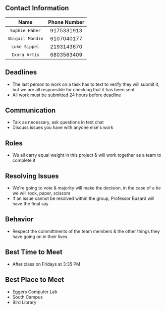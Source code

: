 ## Contact Information
| Name  |  Phone Number |
|:---:|:---:|
|`Sophie Haber`   | 9175331913  |
| `Abigail Mondin`  | 6107040177  |
| `Luke Sippel`  | 2193143670  |
| `Ixora Artis`  |6803563409   |

## Deadlines
- The last person to work on a task has to text to verify they will submit it, but we are all responsible for checking that it has been sent
- All work must be submitted 24 hours before deadline

## Communication
- Talk as necessary, ask questions in text chat
- Discuss issues you have with anyone else's work

## Roles
- We all carry equal weight in this project & will work together as a team to complete it

## Resolving Issues
- We're going to vote & majority will make the decision, in the case of a tie we will rock, paper, scissors
- If an issue cannot be resolved within the group, Professor Buzard will have the final say

## Behavior
- Respect the committments of the team members & the other things they have going on in their lives

## Best Time to Meet
- After class on Fridays at 3:35 PM 

## Best Place to Meet
- Eggers Computer Lab
- South Campus
- Bird Library
